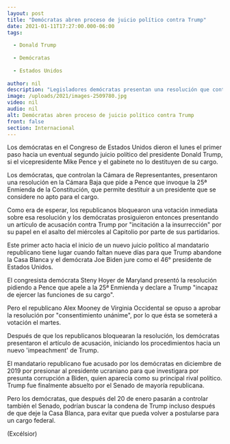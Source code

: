 ```yaml
---
layout: post
title: "Demócratas abren proceso de juicio político contra Trump"
date: 2021-01-11T17:27:00.000-06:00
tags:
  
  - Donald Trump
  
  - Demócratas
  
  - Estados Unidos
  
author: nil
description: "Legisladores demócratas presentan una resolución que contiene un solo artículo de juicio político contra el presidente que lo acusa de 'incitación a la insurrección' por su rol en el asalto al Capitolio"
image: /uploads/2021/images-2509780.jpg
video: nil
audio: nil
alt: Demócratas abren proceso de juicio político contra Trump
front: false
section: Internacional
---
```


Los demócratas en el Congreso de Estados Unidos dieron el lunes el primer paso hacia un eventual segundo juicio político del presidente Donald Trump, si el vicepresidente Mike Pence y el gabinete no lo destituyen de su cargo.

Los demócratas, que controlan la Cámara de Representantes, presentaron una resolución en la Cámara Baja que pide a Pence que invoque la 25ª Enmienda de la Constitución, que permite destituir a un presidente que se considere no apto para el cargo.

Como era de esperar, los republicanos bloquearon una votación inmediata sobre esa resolución y los demócratas prosiguieron entonces presentando un artículo de acusación contra Trump por "incitación a la insurrección" por su papel en el asalto del miércoles al Capitolio por parte de sus partidarios.

Este primer acto hacia el inicio de un nuevo juicio político al mandatario republicano tiene lugar cuando faltan nueve días para que Trump abandone la Casa Blanca y el demócrata Joe Biden jure como el 46° presidente de Estados Unidos.

El congresista demócrata Steny Hoyer de Maryland presentó la resolución pidiendo a Pence que apele a la 25ª Enmienda y declare a Trump "incapaz de ejercer las funciones de su cargo".

Pero el republicano Alex Mooney de Virginia Occidental se opuso a aprobar la resolución por "consentimiento unánime", por lo que ésta se someterá a votación el martes.

Después de que los republicanos bloquearan la resolución, los demócratas presentaron el artículo de acusación, iniciando los procedimientos hacia un nuevo 'impeachment' de Trump.

El mandatario republicano fue acusado por los demócratas en diciembre de 2019 por presionar al presidente ucraniano para que investigara por presunta corrupción a Biden, quien aparecía como su principal rival político. Trump fue finalmente absuelto por el Senado de mayoría republicana.

Pero los demócratas, que después del 20 de enero pasarán a controlar también el Senado, podrían buscar la condena de Trump incluso después de que deje la Casa Blanca, para evitar que pueda volver a postularse para un cargo federal.

(Excélsior)